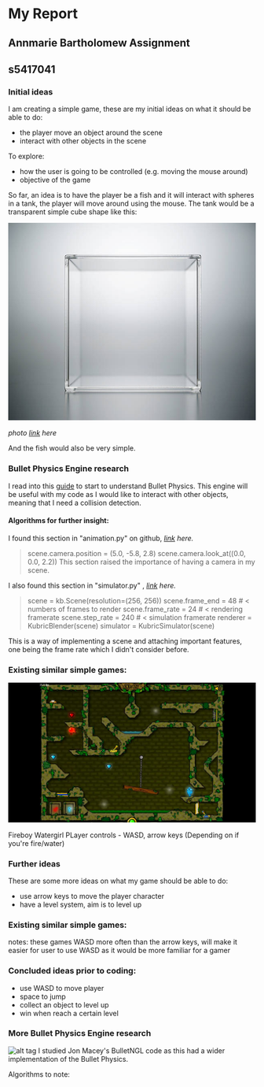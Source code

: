 
# My Report

## Annmarie Bartholomew Assignment
## s5417041

### Initial ideas
I am creating a simple game, these are my initial ideas on what it should be able to do:

- the player move an object around the scene
- interact with other objects in the scene

To explore:
- how the user is going to be controlled (e.g. moving the mouse around)
- objective of the game

So far, an idea is to have the player be a fish and it will interact with spheres in a tank, the player will move around using the mouse.
The tank would be a transparent simple cube shape like this:









![alt tag](https://github.com/NCCA/ase-assignment-Annmariekbar/blob/main/thetank.jpg)


*photo [link](https://www.istockphoto.com/photos/transparent-cube) here*

And the fish would also be very simple.

### Bullet Physics Engine research
I read into this [guide](http://bulletphysics.org/wordpress/) to start to understand Bullet Physics. This engine will be useful with my code as I would like to interact with other objects, meaning that I need a collision detection.


#### Algorithms for further insight:


I found this section in "animation.py" on github, *[link](https://github.com/google-research/kubric/blob/main/examples/animation.py) here.*


>scene.camera.position = (5.0, -5.8, 2.8)
>scene.camera.look_at((0.0, 0.0, 2.2))
>This section raised the importance of having a camera in my scene.



I also found this section in "simulator.py" , *[link](https://github.com/google-research/kubric/blob/main/examples/simulator.py) here.*

>scene = kb.Scene(resolution=(256, 256))
>scene.frame_end = 48   # < numbers of frames to render
>scene.frame_rate = 24  # < rendering framerate
>scene.step_rate = 240  # < simulation framerate
>renderer = KubricBlender(scene)
>simulator = KubricSimulator(scene)

This is a way of implementing a scene and attaching important features, one being the frame rate which I didn't consider before.

### Existing similar simple games:
![alt tag](https://github.com/NCCA/ase-assignment-Annmariekbar/blob/main/fireboy-and-watergirl-in-the-forest-temple-full-walkthrough.mp4.jpg)

Fireboy Watergirl
PLayer controls - WASD, arrow keys (Depending on if you're fire/water)

### Further ideas 
These are some more ideas on what my game should be able to do:

- use arrow keys to move the player character
- have a level system, aim is to level up


### Existing similar simple games:

notes: these games WASD more often than the arrow keys, will make it easier for user to use WASD as it would be more familiar for a gamer


### Concluded ideas prior to coding:

- use WASD to move player
- space to jump
- collect an object to level up
- win when reach a certain level

### More Bullet Physics Engine research
  ![alt tag](http://nccastaff.bournemouth.ac.uk/jmacey/GraphicsLib/Demos/Bullet.png)
I studied Jon Macey's BulletNGL code as this had a wider implementation of the Bullet Physics.

Algorithms to note:
```
